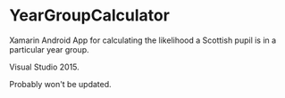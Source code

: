 # YearGroupCalculator

Xamarin Android App for calculating the likelihood a Scottish pupil is in a particular year group.

Visual Studio 2015.

Probably won't be updated.
